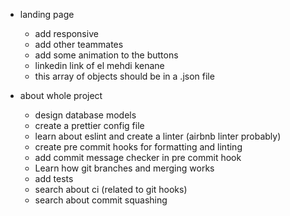 - landing page
	- add responsive
	- add other teammates
	- add some animation to the buttons
	- linkedin link of el mehdi kenane
	- this array of objects should be in a .json file

- about whole project
	- design database models
	- create a prettier config file
	- learn about eslint and create a linter (airbnb linter probably)
	- create pre commit hooks for formatting and linting
	- add commit message checker in pre commit hook
	- Learn how git branches and merging works
	- add tests
	- search about ci (related to git hooks)
	- search about commit squashing